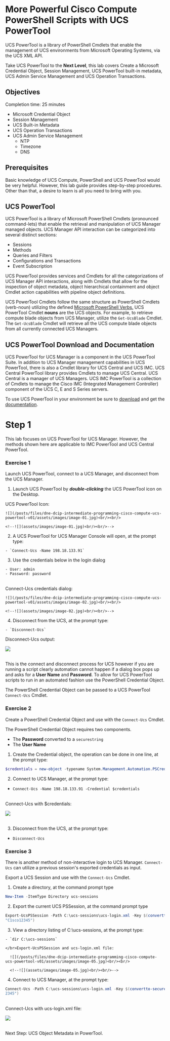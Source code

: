 # More Powerful Cisco Compute PowerShell Scripts with UCS PowerTool

UCS PowerTool is a library of PowerShell Cmdlets that enable the management of UCS environments from Microsoft Operating Systems, via the UCS XML API.

Take UCS PowerTool to the **Next Level**, this lab covers Create a Microsoft Credential Object, Session Management, UCS PowerTool built-in metadata, UCS Admin Service Management and UCS Operation Transactions.

## Objectives

Completion time: 25 minutes

  - Microsoft Credential Object
  - Session Management
  - UCS Built-in Metadata
  - UCS Operation Transactions
  - UCS Admin Service Management
    - NTP
    - Timezone
    - DNS

## Prerequisites

Basic knowledge of UCS Compute, PowerShell and UCS PowerTool would be very helpful. However, this lab guide provides step-by-step procedures. Other than that, a desire to learn is all you need to bring with you.

## UCS PowerTool
UCS PowerTool is a library of Microsoft PowerShell Cmdlets (pronounced command-lets) that enable the retrieval and manipulation of UCS Manager managed objects. UCS Manager API interaction can be categorized into several distinct sections:  

  - Sessions
  - Methods
  - Queries and Filters
  - Configurations and Transactions
  - Event Subscription

UCS PowerTool provides services and Cmdlets for all the categorizations of UCS Manager API interactions, along with Cmdlets that allow for the inspection of object metadata, object hierarchical containment and object Cmdlet action capabilities with pipeline object definitions.

UCS PowerTool Cmdlets follow the same structure as PowerShell Cmdlets (verb-noun) utilizing the defined [Microsoft PowerShell Verbs.](https://msdn.microsoft.com/en-us/library/ms714428%28v=vs.85%29.aspx) UCS PowerTool Cmdlet **nouns** are the UCS objects. For example, to retrieve compute blade objects from UCS Manager, utilize the `Get-UcsBlade` Cmdlet.  The `Get-UcsBlade` Cmdlet will retrieve all the UCS compute blade objects from all currently connected UCS Managers.

## UCS PowerTool Download and Documentation
UCS PowerTool for UCS Manager is a component in the UCS PowerTool Suite.  In addition to UCS Manager management capabilities in UCS PowerTool, there is also a Cmdlet library for UCS Central and UCS IMC. UCS Central PowerTool library provides Cmdlets to manage UCS Central. UCS Central is a manager of UCS Managers. UCS IMC PowerTool is a collection of Cmdlets to manage the Cisco IMC (Integrated Management Controller) component of the UCS C, E and S Series servers.

To use UCS PowerTool in your environment be sure to [download](https://software.cisco.com/download/type.html?mdfid=286305108&flowid=79283) and get the [documentation](http://www.cisco.com/c/en/us/td/docs/unified_computing/ucs/sw/msft_tools/powertools/ucs_powertool_book/UCSM_Pwrtool_UG_2x.html).

# Step 1

This lab focuses on UCS PowerTool for UCS Manager. However, the methods shown here are applicable to IMC PowerTool and UCS Central PowerTool.

### Exercise 1
Launch UCS PowerTool, connect to a UCS Manager, and disconnect from the UCS Manager.

  1. Launch UCS PowerTool by ***double-clicking*** the UCS PowerTool icon on the Desktop.

  UCS PowerTool Icon:

    ![](/posts/files/dne-dcip-intermediate-programming-cisco-compute-ucs-powertool-v01/assets/images/image-01.jpg)<br/><br/>

    <!--![](assets/images/image-01.jpg)<br/><br/>-->

  2. A UCS PowerTool for UCS Manager Console will open, at the prompt type:

    - `Connect-Ucs -Name 198.18.133.91`

  3. Use the credentials below in the login dialog

    - User: admin
    - Password: password

  </br>Connect-Ucs credentials dialog:

    ![](/posts/files/dne-dcip-intermediate-programming-cisco-compute-ucs-powertool-v01/assets/images/image-02.jpg)<br/><br/>

    <!--![](assets/images/image-02.jpg)<br/><br/>-->

  4. Disconnect from the UCS, at the prompt type:

    - `Disconnect-Ucs`

  Disconnect-Ucs output:

  ![](/posts/files/dne-dcip-intermediate-programming-cisco-compute-ucs-powertool-v01/assets/images/image-03.jpg)<br/><br/>

  <!--![](assets/images/image-03.jpg)<br/><br/>-->

  This is the connect and disconnect process for UCS however if you are running a script clearly automation cannot happen if a dialog box pops up and asks for a **User Name** and **Password**. To allow for UCS PowerTool scripts to run in an automated fashion use the PowerShell Credential Object.

  The PowerShell Credential Object can be passed to a UCS PowerTool `Connect-Ucs` Cmdlet.

### Exercise 2

Create a PowerShell Credential Object and use with the `Connect-Ucs` Cmdlet.

  The PowerShell Credential Object requires two components.

  - The **Password** converted to a `securestring`
  - The **User Name**

 1. Create the Credential object, the operation can be done in one line, at the prompt type:

  ```PowerShell
  $credentials = new-object -typename System.Management.Automation.PSCredential -argumentlist "admin",$(convertto-securestring -Force -AsPlainText "C1sco12345")
  ```

 2. Connect to UCS Manager, at the prompt type:

   - `Connect-Ucs -Name 198.18.133.91 -Credential $credentials`

  </br>Connect-Ucs with $credentials:

   ![](/posts/files/dne-dcip-intermediate-programming-cisco-compute-ucs-powertool-v01/assets/images/image-04.jpg)<br/><br/>

   <!--![](assets/images/image-04.jpg)<br/><br/>-->

 3. Disconnect from the UCS, at the prompt type:

   - `Disconnect-Ucs`

### Exercise 3

There is another method of non-interactive login to UCS Manager. `Connect-Ucs` can utilize a previous session's exported credentials as input.

Export a UCS Session and use with the `Connect-Ucs` Cmdlet.

  1. Create a directory, at the command prompt type

  ```PowerShell
  New-Item -ItemType Directory ucs-sessions
  ```

  2. Export the current UCS PSSession, at the command prompt type

  ```PowerShell
  Export-UcsPSSession -Path C:\ucs-sessions\ucs-login.xml -Key $(convertto-securestring -Force -AsPlainText
"C1sco12345")
  ```


  3. View a directory listing of C:\ucs-sessions, at the prompt type:

    - `dir C:\ucs-sessions`

    </br>Export-UcsPSSession and ucs-login.xml file:

      ![](/posts/files/dne-dcip-intermediate-programming-cisco-compute-ucs-powertool-v01/assets/images/image-05.jpg)<br/><br/>

      <!--![](assets/images/image-05.jpg)<br/><br/>-->

  4. Connect to UCS Manager, at the prompt type:

  ```PowerShell
  Connect-Ucs -Path C:\ucs-sessions\ucs-login.xml -Key $(convertto-securestring -Force -AsPlainText "C1sco1
2345")
  ```

  </br>Connect-Ucs with ucs-login.xml file:

  ![](/posts/files/dne-dcip-intermediate-programming-cisco-compute-ucs-powertool-v01/assets/images/image-06.jpg)<br/><br/>

  <!--![](assets/images/image-06.jpg)<br/><br/>-->

Next Step: UCS Object Metadata in PowerTool.
